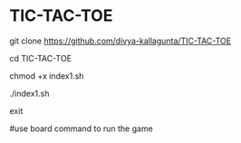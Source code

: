 # TIC-TAC-TOE
git clone https://github.com/divya-kallagunta/TIC-TAC-TOE

cd TIC-TAC-TOE

chmod +x index1.sh

./index1.sh

exit

#use board command to run the game
